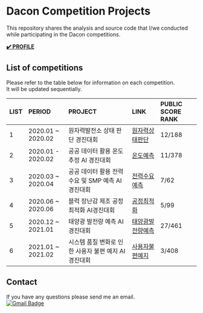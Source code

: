 Dacon Competition Projects
=======================================
This repository shares the analysis and source code that I/we conducted while participating in the Dacon competitions.  

**[:heavy_check_mark: PROFILE](https://dacon.io/myprofile/400537/competition/)**

## List of competitions
Please refer to the table below for information on each competition.  
It will be updated sequentially.

|LIST|PERIOD|PROJECT|LINK|PUBLIC SCORE RANK|
|:------------|:------------|:------------|:------------|:------------|
|1|2020.01 ~ 2020.02|원자력발전소 상태 판단 경진대회|[원자력상태판단](https://github.com/mysunk/dacon-powerplant-state-estimation)|12/188|
|2|2020.01 - 2020.02|공공 데이터 활용 온도 추정 AI 경진대회|[온도예측](https://github.com/mysunk/dacon-temperature-forecasting)|11/378|
|3|2020.03 ~ 2020.04|공공 데이터 활용 전력수요 및 SMP 예측 AI 경진대회|[전력수요예측](https://github.com/mysunk/dacon-struggle/tree/main/load-forecasting)|7/62|
|4|2020.06 ~ 2020.06|블럭 장난감 제조 공정 최적화 AI경진대회|[공정최적화](https://github.com/mysunk/dacon-struggle/tree/main/process-optimization)|5/99|
|5|2020.12 ~ 2021.01|태양광 발전량 예측 AI 경진대회|[태양광발전량예측](https://github.com/mysunk/dacon-struggle/tree/main/PV-forecasting)|27/461|
|6|2021.01 ~ 2021.02|시스템 품질 변화로 인한 사용자 불편 예지 AI 경진대회|[사용자불편예지](https://github.com/mysunk/dacon-lg-user)|3/408|

## Contact
If you have any questions please send me an email.  
[![Gmail Badge](https://img.shields.io/badge/-Gmail-d14836?style=flat-square&logo=Gmail&logoColor=white&link=mailto:pond9816@gmail.com)](mailto:pond9816@gmail.com)
<!--- 
<div align=center>  

[![Gmail Badge](https://img.shields.io/badge/-Gmail-d14836?style=flat-square&logo=Gmail&logoColor=white&link=mailto:pond9816@gmail.com)](mailto:pond9816@gmail.com)  
</div>  
--->
